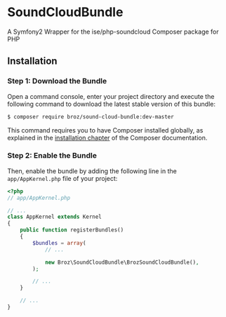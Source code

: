 SoundCloudBundle
================

A Symfony2 Wrapper for the ise/php-soundcloud Composer package for PHP

Installation
------------

### Step 1: Download the Bundle

Open a command console, enter your project directory and execute the
following command to download the latest stable version of this bundle:

```bash
$ composer require broz/sound-cloud-bundle:dev-master
```

This command requires you to have Composer installed globally, as explained
in the [installation chapter](https://getcomposer.org/doc/00-intro.md)
of the Composer documentation.

### Step 2: Enable the Bundle

Then, enable the bundle by adding the following line in the `app/AppKernel.php`
file of your project:

```php
<?php
// app/AppKernel.php

// ...
class AppKernel extends Kernel
{
    public function registerBundles()
    {
        $bundles = array(
            // ...

            new Broz\SoundCloudBundle\BrozSoundCloudBundle(),
        );

        // ...
    }

    // ...
}
```